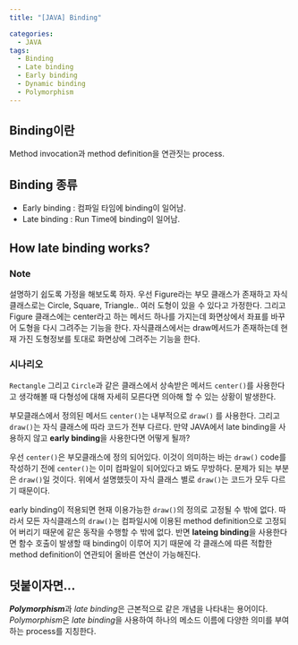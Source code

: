 ```yaml
---
title: "[JAVA] Binding"

categories:
  - JAVA
tags:
  - Binding
  - Late binding
  - Early binding
  - Dynamic binding
  - Polymorphism
---
```


## Binding이란

Method invocation과 method definition을 연관짓는 process.

## Binding 종류

- Early binding : 컴파일 타임에 binding이 일어남.
- Late binding : Run Time에 binding이  일어남.

## How late binding works?

### Note

설명하기 쉽도록 가정을 해보도록 하자. 우선 Figure라는 부모 클래스가 존재하고 자식클래스로는 Circle, Square, Triangle.. 여러 도형이 있을 수 있다고 가정한다. 그리고 Figure 클래스에는 center라고 하는 메서드 하나를 가지는데 화면상에서 좌표를 바꾸어 도형을 다시 그려주는 기능을 한다. 자식클래스에서는 draw메서드가 존재하는데 현재 가진 도형정보를 토대로 화면상에 그려주는 기능을 한다.

### 시나리오

`Rectangle` 그리고 `Circle`과 같은 클래스에서 상속받은 메서드 `center()`를 사용한다고 생각해볼 때 다형성에 대해 자세히 모른다면 의아해 할 수 있는 상황이 발생한다.

부모클래스에서 정의된 메서드 `center()`는 내부적으로 `draw()` 를 사용한다. 그리고 `draw()`는 자식 클래스에 따라 코드가 전부 다르다. 만약 JAVA에서 late binding을 사용하지 않고 **early binding**을 사용한다면 어떻게 될까?

우선 `center()`은 부모클래스에 정의 되어있다. 이것이 의미하는 바는 `draw()` code를 작성하기 전에 `center()`는 이미 컴파일이 되어있다고 봐도 무방하다. 문제가 되는 부분은 `draw()`일 것이다. 위에서 설명했듯이 자식 클래스 별로 `draw()`는 코드가 모두 다르기 때문이다.

early binding이 적용되면 현재 이용가능한 `draw()`의 정의로 고정될 수 밖에 없다. 따라서 모든 자식클래스의 `draw()`는 컴파일시에 이용된 method definition으로 고정되어 버리기 때문에 같은 동작을 수행할 수 밖에 없다. 반면 **lateing binding**을 사용한다면 함수 호출이 발생할 때 binding이 이루어 지기 때문에 각 클래스에 따른 적합한 method definition이 연관되어 올바른 연산이 가능해진다.

## 덧붙이자면...

***Polymorphism***과 *late binding*은 근본적으로 같은 개념을 나타내는 용어이다. *Polymorphism*은 *late binding*을 사용하여 하나의 메소드 이름에 다양한 의미를 부여하는 process를 지칭한다.
